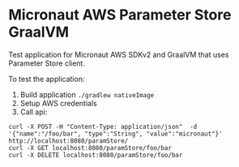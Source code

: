 # Micronaut AWS Parameter Store GraalVM

Test application for Micronaut AWS SDKv2 and GraalVM that uses Parameter Store client.

To test the application:

1. Build application `./gradlew nativeImage`
2. Setup AWS credentials
3. Call api:

```
curl -X POST -H "Content-Type: application/json"  -d '{"name":"/foo/bar", "type":"String", "value":"micronaut"}' http://localhost:8080/paramStore/
curl -X GET localhost:8080/paramStore/foo/bar
curl -X DELETE localhost:8080/paramStore/foo/bar
```
